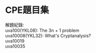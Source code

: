 # CPE題目集  
解題紀錄:  
uva100(YKL08): The 3n + 1 problem   
uva10008(YKL32): What's Cryptanalysis?  
uva10019  
uva10035
